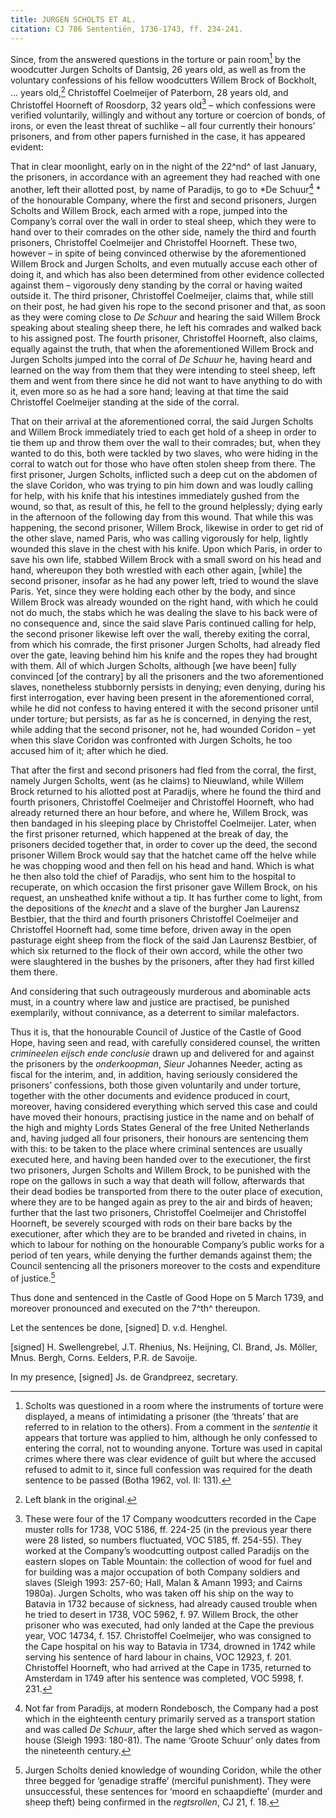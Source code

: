 ```yaml
---
title: JURGEN SCHOLTS ET AL.
citation: CJ 786 Sententiën, 1736-1743, ff. 234-241.
---
```


Since, from the answered questions in the torture or pain room[^1] by the woodcutter Jurgen Scholts of Dantsig, 26 years old, as well as from the voluntary confessions of his fellow woodcutters Willem Brock of Bockholt, ... years old,[^2] Christoffel Coelmeijer of Paterborn, 28 years old, and Christoffel Hoorneft of Roosdorp, 32 years old[^3] – which confessions were verified voluntarily, willingly and without any torture or coercion of bonds, of irons, or even the least threat of suchlike – all four currently their honours’ prisoners, and from other papers furnished in the case, it has appeared evident:

That in clear moonlight, early on in the night of the 22^nd^ of last January, the prisoners, in accordance with an agreement they had reached with one another, left their allotted post, by name of Paradijs, to go to *De Schuur[^4] * of the honourable Company, where the first and second prisoners, Jurgen Scholts and Willem Brock, each armed with a rope, jumped into the Company’s corral over the wall in order to steal sheep, which they were to hand over to their comrades on the other side, namely the third and fourth prisoners, Christoffel Coelmeijer and Christoffel Hoorneft. These two, however – in spite of being convinced otherwise by the aforementioned Willem Brock and Jurgen Scholts, and even mutually accuse each other of doing it, and which has also been determined from other evidence collected against them – vigorously deny standing by the corral or having waited outside it. The third prisoner, Christoffel Coelmeijer, claims that, while still on their post, he had given his rope to the second prisoner and that, as soon as they were coming close to *De Schuur* and hearing the said Willem Brock speaking about stealing sheep there, he left his comrades and walked back to his assigned post. The fourth prisoner, Christoffel Hoorneft, also claims, equally against the truth, that when the aforementioned Willem Brock and Jurgen Scholts jumped into the corral of *De Schuur* he, having heard and learned on the way from them that they were intending to steel sheep, left them and went from there since he did not want to have anything to do with it, even more so as he had a sore hand; leaving at that time the said Christoffel Coelmeijer standing at the side of the corral.

That on their arrival at the aforementioned corral, the said Jurgen Scholts and Willem Brock immediately tried to each get hold of a sheep in order to tie them up and throw them over the wall to their comrades; but, when they wanted to do this, both were tackled by two slaves, who were hiding in the corral to watch out for those who have often stolen sheep from there. The first prisoner, Jurgen Scholts, inflicted such a deep cut on the abdomen of the slave Coridon, who was trying to pin him down and was loudly calling for help, with his knife that his intestines immediately gushed from the wound, so that, as result of this, he fell to the ground helplessly; dying early in the afternoon of the following day from this wound. That while this was happening, the second prisoner, Willem Brock, likewise in order to get rid of the other slave, named Paris, who was calling vigorously for help, lightly wounded this slave in the chest with his knife. Upon which Paris, in order to save his own life, stabbed Willem Brock with a small sword on his head and hand, whereupon they both wrestled with each other again, \[while\] the second prisoner, insofar as he had any power left, tried to wound the slave Paris. Yet, since they were holding each other by the body, and since Willem Brock was already wounded on the right hand, with which he could not do much, the stabs which he was dealing the slave to his back were of no consequence and, since the said slave Paris continued calling for help, the second prisoner likewise left over the wall, thereby exiting the corral, from which his comrade, the first prisoner Jurgen Scholts, had already fled over the gate, leaving behind him his knife and the ropes they had brought with them. All of which Jurgen Scholts, although \[we have been\] fully convinced \[of the contrary\] by all the prisoners and the two aforementioned slaves, nonetheless stubbornly persists in denying; even denying, during his first interrogation, ever having been present in the aforementioned corral, while he did not confess to having entered it with the second prisoner until under torture; but persists, as far as he is concerned, in denying the rest, while adding that the second prisoner, not he, had wounded Coridon – yet when this slave Coridon was confronted with Jurgen Scholts, he too accused him of it; after which he died.

That after the first and second prisoners had fled from the corral, the first, namely Jurgen Scholts, went (as he claims) to Nieuwland, while Willem Brock returned to his allotted post at Paradijs, where he found the third and fourth prisoners, Christoffel Coelmeijer and Christoffel Hoorneft, who had already returned there an hour before, and where he, Willem Brock, was then bandaged in his sleeping place by Christoffel Coelmeijer. Later, when the first prisoner returned, which happened at the break of day, the prisoners decided together that, in order to cover up the deed, the second prisoner Willem Brock would say that the hatchet came off the helve while he was chopping wood and then fell on his head and hand. Which is what he then also told the chief of Paradijs, who sent him to the hospital to recuperate, on which occasion the first prisoner gave Willem Brock, on his request, an unsheathed knife without a tip. It has further come to light, from the depositions of the *knecht* and a slave of the burgher Jan Laurensz Bestbier, that the third and fourth prisoners Christoffel Coelmeijer and Christoffel Hoorneft had, some time before, driven away in the open pasturage eight sheep from the flock of the said Jan Laurensz Bestbier, of which six returned to the flock of their own accord, while the other two were slaughtered in the bushes by the prisoners, after they had first killed them there.

And considering that such outrageously murderous and abominable acts must, in a country where law and justice are practised, be punished exemplarily, without connivance, as a deterrent to similar malefactors.

Thus it is, that the honourable Council of Justice of the Castle of Good Hope, having seen and read, with carefully considered counsel, the written *crimineelen eijsch ende conclusie* drawn up and delivered for and against the prisoners by the *onderkoopman*, *Sieur* Johannes Needer, acting as fiscal for the interim, and, in addition, having seriously considered the prisoners’ confessions, both those given voluntarily and under torture, together with the other documents and evidence produced in court, moreover, having considered everything which served this case and could have moved their honours, practising justice in the name and on behalf of the high and mighty Lords States General of the free United Netherlands and, having judged all four prisoners, their honours are sentencing them with this: to be taken to the place where criminal sentences are usually executed here, and having been handed over to the executioner, the first two prisoners, Jurgen Scholts and Willem Brock, to be punished with the rope on the gallows in such a way that death will follow, afterwards that their dead bodies be transported from there to the outer place of execution, where they are to be hanged again as prey to the air and birds of heaven; further that the last two prisoners, Christoffel Coelmeijer and Christoffel Hoorneft, be severely scourged with rods on their bare backs by the executioner, after which they are to be branded and riveted in chains, in which to labour for nothing on the honourable Company’s public works for a period of ten years, while denying the further demands against them; the Council sentencing all the prisoners moreover to the costs and expenditure of justice.[^5]

Thus done and sentenced in the Castle of Good Hope on 5 March 1739, and moreover pronounced and executed on the 7^th^ thereupon.

Let the sentences be done, \[signed\] D. v.d. Henghel.

\[signed\] H. Swellengrebel, J.T. Rhenius, Ns. Heijning, Cl. Brand, Js. Möller, Mnus. Bergh, Corns. Eelders, P.R. de Savoije.

In my presence, \[signed\] Js. de Grandpreez, secretary.

[^1]: Scholts was questioned in a room where the instruments of torture were displayed, a means of intimidating a prisoner (the ‘threats’ that are referred to in relation to the others). From a comment in the *sententie* it appears that torture was applied to him, although he only confessed to entering the corral, not to wounding anyone. Torture was used in capital crimes where there was clear evidence of guilt but where the accused refused to admit to it, since full confession was required for the death sentence to be passed (Botha 1962, vol. II: 131).

[^2]: Left blank in the original.

[^3]: These were four of the 17 Company woodcutters recorded in the Cape muster rolls for 1738, VOC 5186, ff. 224-25 (in the previous year there were 28 listed, so numbers fluctuated, VOC 5185, ff. 254-55). They worked at the Company’s woodcutting outpost called Paradijs on the eastern slopes on Table Mountain: the collection of wood for fuel and for building was a major occupation of both Company soldiers and slaves (Sleigh 1993: 257-60; Hall, Malan & Amann 1993; and Cairns 1980a). Jurgen Scholts, who was taken off his ship on the way to Batavia in 1732 because of sickness, had already caused trouble when he tried to desert in 1738, VOC 5962, f. 97. Willem Brock, the other prisoner who was executed, had only landed at the Cape the previous year, VOC 14734, f. 157. Christoffel Coelmeijer, who was consigned to the Cape hospital on his way to Batavia in 1734, drowned in 1742 while serving his sentence of hard labour in chains, VOC 12923, f. 201. Christoffel Hoorneft, who had arrived at the Cape in 1735, returned to Amsterdam in 1749 after his sentence was completed, VOC 5998, f. 231.

[^4]: Not far from Paradijs, at modern Rondebosch, the Company had a post which in the eighteenth century primarily served as a transport station and was called *De Schuur*, after the large shed which served as wagon-house (Sleigh 1993: 180-81). The name ‘Groote Schuur’ only dates from the nineteenth century.

[^5]: Jurgen Scholts denied knowledge of wounding Coridon, while the other three begged for ‘genadige straffe’ (merciful punishment). They were unsuccessful, these sentences for ‘moord en schaapdiefte’ (murder and sheep theft) being confirmed in the *regtsrollen*, CJ 21, f. 18.

